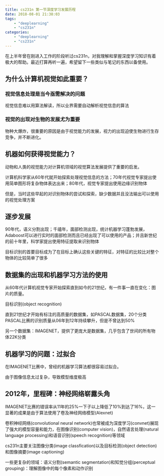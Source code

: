 ```yaml
---
title: cs231n 第一节深度学习发展历程
date: 2018-08-01 21:38:03
tags: 
    - "deeplearning"
    - "cs231n"
categories: 
    - "deeplearning"
    - "cs231n"
---
```


在上半年曾在刚进入工作的阶段听过cs231n，对我理解和掌握深度学习知识有着极大的帮助。最近打算再听一遍，希望留下一些类似与笔记的东西以备使用。

## 为什么计算机视觉如此重要？
### 视觉信息处理是当今亟需解决的问题
视觉信息难以用算法解读，所以业界需要自动解析视觉信息的算法
### 视觉的出现对生物的发展尤为重要
物种大爆炸，很重要的原因是由于视觉能力的发展，视力的出现迫使生物进行生存竞争，并不断进化。　　

## 机器如何获得视觉能力？

动物和人类的视觉能力对计算机领域的视觉算法发展提供了重要的启发。　　

计算机科学家从60年代就开始探索处理视觉信息的方法；70年代视觉专家提出使用简单图形将复杂物体表达出来；80年代，视觉专家提出使用边缘识别物体

但是，当时这些早起的对识别物体的尝试和探索，缺少数据并且没法输出可以使用的视觉处理方案

## 逐步发展
90年代，语义分割出现；千禧年，面部检测出现，统计机器学习蓬勃发展，Adaboost可以进行实时的面部检测而且已经出现了可以使用的产品；并且新世纪的前十年里，科学家提出使用特征提取来识别物体

目标识别的首要目标成为了在目标上确认这些关键的特征，对特征的比较比对整个物体的比较简单了很多

## 数据集的出现和机器学习方法的使用
从60年代计算机视觉专家开始探索直到如今的21世纪，有一件事一直在变化：图片的质量。  

目标识别(object recognition)

直到21世纪才开始有标注的高质量的数据集，如PASCAL数据集，20个分类
PASCAL比赛的识别质量从06年到12年持续攀升，但是不曾达到50%

另一个数据集：IMAGENET，提供了更庞大是数据集，几乎包含了世间的所有物体22K分类

## 机器学习的问题：过拟合

在IMAGENET比赛中，曾经的机器学习算法都很容易过拟合。

由于图像信息太过复杂，导致模型维度极高

## 2012年，里程碑：神经网络崭露头角

IMAGENET比赛的错误率从11年的25%一下子以上降低了10%到达了16%，这一显著的成果是由于算法使用了卷及神经网络模型(Alexnet)  

卷积神经网络(convolutional neural network)也常被成为深度学习(convnet)展现了强大的模型容量和能力，在图像识别(computer vision)，自然语言处理(natural language processing)和语音识别(speech recognition)等领域  

cs231n主要关注图像分类(image classfication)以及目标检测(object detection)和图像摘要(image captioning)

一些更复杂的领域：语义分割(semantic segmentation)和知觉分组(perceptual grouping)：理解图像中的每个像素和动作识别

